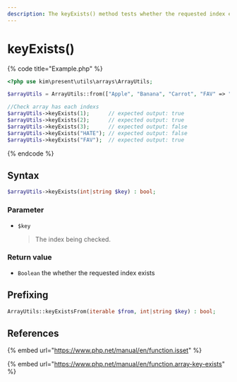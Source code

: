 ```yaml
---
description: The keyExists() method tests whether the requested index exists.
---
```


# keyExists\(\)

{% code title="Example.php" %}
```php
<?php use kim\present\utils\arrays\ArrayUtils;

$arrayUtils = ArrayUtils::from(["Apple", "Banana", "Carrot", "FAV" => "Becon"]);

//Check array has each indexs
$arrayUtils->keyExists(1);      // expected output: true
$arrayUtils->keyExists(2);      // expected output: true
$arrayUtils->keyExists(3);      // expected output: false
$arrayUtils->keyExists("HATE"); // expected output: false
$arrayUtils->keyExists("FAV");  // expected output: true
```
{% endcode %}

## Syntax

```php
$arrayUtils->keyExists(int|string $key) : bool;
```

### Parameter

* `$key`

  > The index being checked.

### Return value

* `Boolean` the whether the requested index exists

## Prefixing

```php
ArrayUtils::keyExistsFrom(iterable $from, int|string $key) : bool;
```

## References

{% embed url="https://www.php.net/manual/en/function.isset" %}

{% embed url="https://www.php.net/manual/en/function.array-key-exists" %}



